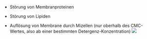 - Störung von Membranproteinen
- Störung von Lipiden

- Auflösung von Membrane durch Mizellen (nur oberhalb des CMC-Wertes, also ab einer bestimmten Detergenz-Konzentration)
![](Pasted%20image%2020241010135802.png)
